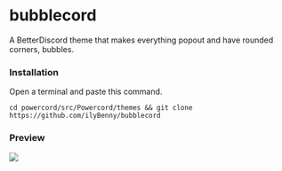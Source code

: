 # bubblecord
A BetterDiscord theme that makes everything popout and have rounded corners, bubbles.  

### Installation
Open a terminal and paste this command.
```
cd powercord/src/Powercord/themes && git clone https://github.com/ilyBenny/bubblecord
```

### Preview
![](https://hypixel.lol/raw/pvHqSfcO.png)
